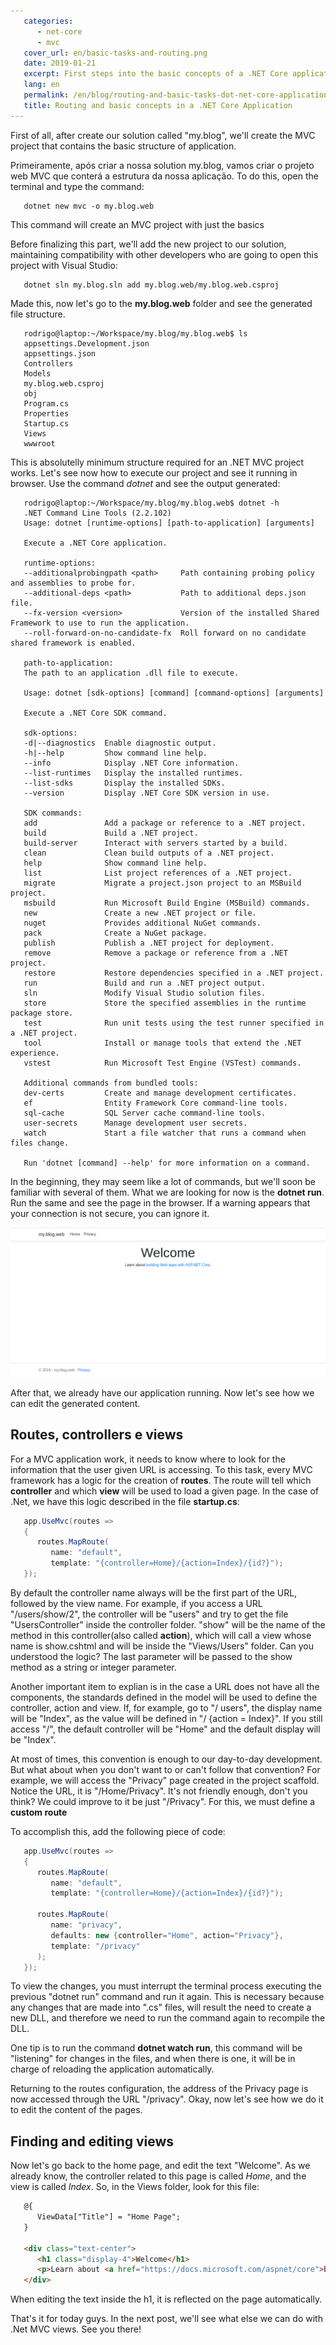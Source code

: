 ```yaml
---
   categories: 
      - net-core
      - mvc
   cover_url: en/basic-tasks-and-routing.png
   date: 2019-01-21
   excerpt: First steps into the basic concepts of a .NET Core application
   lang: en
   permalink: /en/blog/routing-and-basic-tasks-dot-net-core-application
   title: Routing and basic concepts in a .NET Core Application
---
```


[web-app-started]: /cdn/images/basic-tasks-net-mvc-application/web-app-started.png "Webapp Started"

First of all, after create our solution called "my.blog", we'll create the MVC project that contains the basic structure of application. 

Primeiramente, após criar a nossa solution my.blog, vamos criar o projeto web MVC que conterá a estrutura da nossa aplicação. To do this, open the terminal and type the command:

```shell
   dotnet new mvc -o my.blog.web
```

This command will create an MVC project with just the basics

Before finalizing this part, we'll add the new project to our solution, maintaining compatibility with other developers who are going to open this project with Visual Studio:

```shell
   dotnet sln my.blog.sln add my.blog.web/my.blog.web.csproj
```

Made this, now let's go to the **my.blog.web** folder and see the generated file structure.

```shell
   rodrigo@laptop:~/Workspace/my.blog/my.blog.web$ ls
   appsettings.Development.json
   appsettings.json
   Controllers
   Models
   my.blog.web.csproj
   obj
   Program.cs
   Properties
   Startup.cs
   Views
   wwwroot
```

This is absolutelly minimum structure required for an .NET MVC project works. Let's see now how to execute our project and see it running in browser. Use the command *dotnet* and see the output generated:

```shell
   rodrigo@laptop:~/Workspace/my.blog/my.blog.web$ dotnet -h
   .NET Command Line Tools (2.2.102)
   Usage: dotnet [runtime-options] [path-to-application] [arguments]

   Execute a .NET Core application.

   runtime-options:
   --additionalprobingpath <path>     Path containing probing policy and assemblies to probe for.
   --additional-deps <path>           Path to additional deps.json file.
   --fx-version <version>             Version of the installed Shared Framework to use to run the application.
   --roll-forward-on-no-candidate-fx  Roll forward on no candidate shared framework is enabled.

   path-to-application:
   The path to an application .dll file to execute.

   Usage: dotnet [sdk-options] [command] [command-options] [arguments]

   Execute a .NET Core SDK command.

   sdk-options:
   -d|--diagnostics  Enable diagnostic output.
   -h|--help         Show command line help.
   --info            Display .NET Core information.
   --list-runtimes   Display the installed runtimes.
   --list-sdks       Display the installed SDKs.
   --version         Display .NET Core SDK version in use.

   SDK commands:
   add               Add a package or reference to a .NET project.
   build             Build a .NET project.
   build-server      Interact with servers started by a build.
   clean             Clean build outputs of a .NET project.
   help              Show command line help.
   list              List project references of a .NET project.
   migrate           Migrate a project.json project to an MSBuild project.
   msbuild           Run Microsoft Build Engine (MSBuild) commands.
   new               Create a new .NET project or file.
   nuget             Provides additional NuGet commands.
   pack              Create a NuGet package.
   publish           Publish a .NET project for deployment.
   remove            Remove a package or reference from a .NET project.
   restore           Restore dependencies specified in a .NET project.
   run               Build and run a .NET project output.
   sln               Modify Visual Studio solution files.
   store             Store the specified assemblies in the runtime package store.
   test              Run unit tests using the test runner specified in a .NET project.
   tool              Install or manage tools that extend the .NET experience.
   vstest            Run Microsoft Test Engine (VSTest) commands.

   Additional commands from bundled tools:
   dev-certs         Create and manage development certificates.
   ef                Entity Framework Core command-line tools.
   sql-cache         SQL Server cache command-line tools.
   user-secrets      Manage development user secrets.
   watch             Start a file watcher that runs a command when files change.

   Run 'dotnet [command] --help' for more information on a command.
```

In the beginning, they may seem like a lot of commands, but we'll soon be familiar with several of them. What we are looking for now is the **dotnet run**. Run the same and see the page in the browser. If a warning appears that your connection is not secure, you can ignore it.

![A boilerplate webapp running][web-app-started]

After that, we already have our application running. Now let's see how we can edit the generated content.

## Routes, controllers e views

For a MVC application work, it needs to know where to look for the information that the user given URL is accessing. To  this task, every MVC framework has a logic for the creation of **routes**. The route will tell which **controller** and which **view** will be used to load a given page. In the case of .Net, we have this logic described in the file **startup.cs**:

```c#
   app.UseMvc(routes =>
   {
      routes.MapRoute(
         name: "default",
         template: "{controller=Home}/{action=Index}/{id?}");
   });
```

By default the controller name always will be the first part of the URL, followed by the view name. For example, if you access a URL "/users/show/2", the controller will be "users" and try to get the file "UsersController" inside the controller folder. "show" will be the name of the method in this controller(also called **action**), which will call a view whose name is show.cshtml and will be inside the "Views/Users" folder. Can you understood the logic? The last parameter will be passed to the show method as a string or integer parameter.

Another important item to explian is in the case a URL does not have all the components, the standards defined in the model will be used to define the controller, action and view. If, for example, go to "/ users", the display name will be "Index", as the value will be defined in "/ {action = Index}". If you still access "/", the default controller will be "Home" and the default display will be "Index".

At most of times, this convention is enough to our day-to-day development. But what about when you don't want to or can't follow that convention? For example, we will access the "Privacy" page created in the project scaffold. Notice the URL, it is "/Home/Privacy". It's not friendly enough, don't you think? We could improve to it be just "/Privacy". For this, we must define a **custom route**


To accomplish this, add the following piece of code:

```c#
   app.UseMvc(routes =>
   {
      routes.MapRoute(
         name: "default",
         template: "{controller=Home}/{action=Index}/{id?}");

      routes.MapRoute(
         name: "privacy",
         defaults: new {controller="Home", action="Privacy"},
         template: "/privacy"                    
      );
   });
```

To view the changes, you must interrupt the terminal process executing the previous "dotnet run" command and run it again. This is necessary because any changes that are made into ".cs" files, will result the need to create a new DLL, and therefore we need to run the command again to recompile the DLL.

One tip is to run the command **dotnet watch run**, this command will be "listening" for changes in the files, and when there is one, it will be in charge of reloading the application automatically.

Returning to the routes configuration, the address of the Privacy page is now accessed through the URL "/privacy". Okay, now let's see how we do it to edit the content of the pages.

## Finding and editing views

Now let's go back to the home page, and edit the text "Welcome". As we already know, the controller related to this page is called *Home*, and the view is called *Index*. So, in the Views folder, look for this file:


```html
   @{
      ViewData["Title"] = "Home Page";
   }

   <div class="text-center">
      <h1 class="display-4">Welcome</h1>
      <p>Learn about <a href="https://docs.microsoft.com/aspnet/core">building Web apps with ASP.NET Core</a>.</p>
   </div>
```

When editing the text inside the h1, it is reflected on the page automatically.

That's it for today guys. In the next post, we'll see what else we can do with .Net MVC views. See you there!